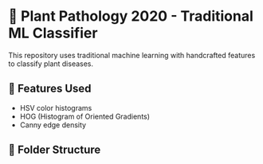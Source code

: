 # 🌿 Plant Pathology 2020 - Traditional ML Classifier

This repository uses traditional machine learning with handcrafted features to classify plant diseases.

## 🔧 Features Used
- HSV color histograms
- HOG (Histogram of Oriented Gradients)
- Canny edge density

## 📁 Folder Structure
